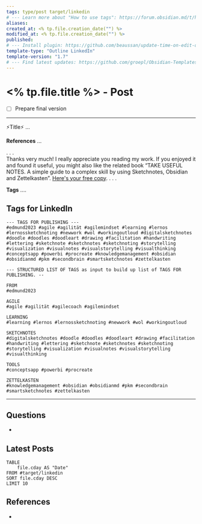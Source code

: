 ```yaml
---
tags: type/post target/linkedin 
# --- Learn more about "How to use tags": https://forum.obsidian.md/t/how-to-use-tags/
aliases:
created_at: <% tp.file.creation_date("") %>
modified_at: <% tp.file.creation_date("") %>
published:
# --- Install plugin: https://github.com/beaussan/update-time-on-edit-obsidian
template-type: "Outline LinkedIn"
template-version: "1.7"
# --- Find latest updates: https://github.com/groepl/Obsidian-Templates
---
```


# <% tp.file.title %> - Post

<!-- What remains to be done do get the final version? --> 
- [ ] Prepare final version 

- - -
<!-- Main content of this story -->
⚡️Title⚡️
...

**References**
...

. . .  
Thanks very much! I really appreciate you reading my work. If you enjoyed it and found it useful, you might also like the related book “TAKE USEFUL NOTES. A simple guide to a complex skill by using Sketchnotes, Obsidian and Zettelkasten”. [Here's your free copy](https://github.com/groepl/Take-Useful-Notes). 
. . .  

**Tags**
....

## Tags for LinkedIn

```
--- TAGS FOR PUBLISHING ---
#edmund2023 #agile #agilität #agilemindset #learning #lernos #lernossketchnoting #newwork #wol #workingoutloud #digitalsketchnotes #doodle #doodles #doodleart #drawing #facilitation #handwriting #lettering #sketchnote #sketchnotes #sketchnoting #storytelling #visualization #visualnotes #visualstorytelling #visualthinking #conceptsapp #powerbi #procreate #knowledgemanagement #obsidian #obsidianmd #pkm #secondbrain #smartsketchnotes #zettelkasten 
```

```
--- STRUCTURED LIST OF TAGS as input to build up list of TAGS FOR PUBLISHING. --

FROM
#edmund2023

AGILE
#agile #agilität #agilecoach #agilemindset 

LEARNING
#learning #lernos #lernossketchnoting #newwork #wol #workingoutloud 

SKETCHNOTES
#digitalsketchnotes #doodle #doodles #doodleart #drawing #facilitation #handwriting #lettering #sketchnote #sketchnotes #sketchnoting #storytelling #visualization #visualnotes #visualstorytelling #visualthinking

TOOLS
#conceptsapp #powerbi #procreate 

ZETTELKASTEN
#knowledgemanagement #obsidian #obsidianmd #pkm #secondbrain #smartsketchnotes #zettelkasten 
```

---
## Questions
<!-- What remains for you to consider in the draft version? --> 
- 

## Latest Posts
<!-- Links to chapters from e-book -->

```dataview
TABLE 
	file.cday AS "Date"
FROM #target/linkedin 
SORT file.cday DESC
LIMIT 10
```

## References
<!-- Links to pages not referenced in the content -->
- 
